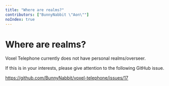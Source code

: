 ```yaml
---
title: "Where are realms?"
contributors: ["BunnyNabbit \"Aon\""]
noIndex: true
---
```

# Where are realms?
Voxel Telephone currently does not have personal realms/overseer.

If this is in your interests, please give attention to the following GitHub issue.

https://github.com/BunnyNabbit/voxel-telephone/issues/17